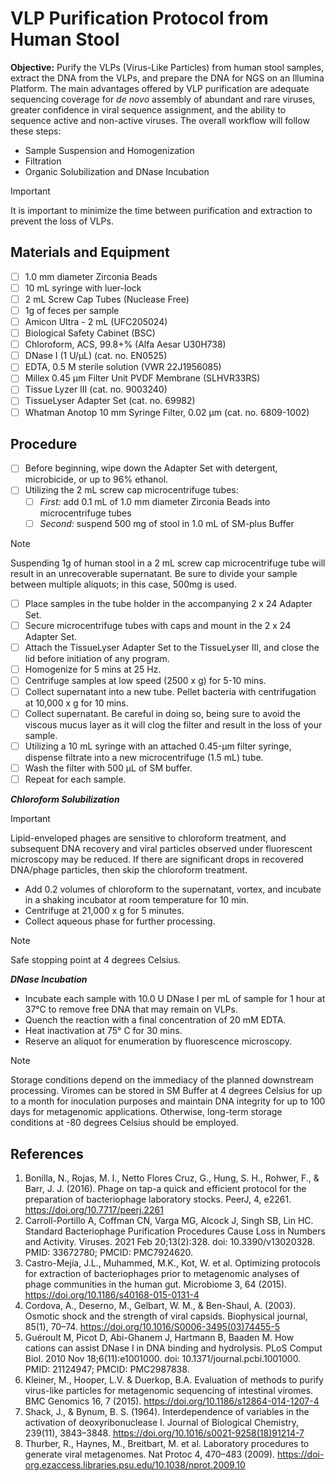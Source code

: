 # VLP Purification Protocol from Human Stool

**Objective:** Purify the VLPs (Virus-Like Particles) from human stool samples, extract the DNA from the VLPs, and prepare the DNA for NGS on an Illumina Platform. The main advantages offered by VLP purification are adequate sequencing coverage for *de novo* assembly of abundant and rare viruses, greater confidence in viral sequence assignment, and the ability to sequence active and non-active viruses. The overall workflow will follow these steps:

- Sample Suspension and Homogenization
- Filtration
- Organic Solubilization and DNase Incubation

> [!IMPORTANT]
> It is important to minimize the time between purification and extraction to prevent the loss of VLPs.

## Materials and Equipment

- [ ] 1.0 mm diameter Zirconia Beads
- [ ] 10 mL syringe with luer-lock
- [ ] 2 mL Screw Cap Tubes (Nuclease Free)
- [ ] 1g of feces per sample
- [ ] Amicon Ultra - 2 mL (UFC205024)
- [ ] Biological Safety Cabinet (BSC)
- [ ] Chloroform, ACS, 99.8+% (Alfa Aesar U30H738)
- [ ] DNase I (1 U/µL) (cat. no. EN0525)
- [ ] EDTA, 0.5 M sterile solution (VWR 22J1956085)
- [ ] Millex 0.45 µm Filter Unit PVDF Membrane (SLHVR33RS)
- [ ] Tissue Lyzer III (cat. no. 9003240)
- [ ] TissueLyser Adapter Set (cat. no. 69982)
- [ ] Whatman Anotop 10 mm Syringe Filter, 0.02 µm (cat. no. 6809-1002)

## Procedure

- [ ] Before beginning, wipe down the Adapter Set with detergent, microbicide, or up to 96% ethanol.
- [ ] Utilizing the 2 mL screw cap microcentrifuge tubes:
	- [ ] *First:* add 0.1 mL of 1.0 mm diameter Zirconia Beads into microcentrifuge tubes
	- [ ] *Second:* suspend 500 mg of stool in 1.0 mL of SM-plus Buffer

> [!NOTE]
> Suspending 1g of human stool in a 2 mL screw cap microcentrifuge tube will result in an unrecoverable supernatant. Be sure to divide your sample between multiple aliquots; in this case, 500mg is used. 

- [ ] Place samples in the tube holder in the accompanying 2 x 24 Adapter Set.
- [ ] Secure microcentrifuge tubes with caps and mount in the 2 x 24 Adapter Set.
- [ ] Attach the TissueLyser Adapter Set to the TissueLyser III, and close the lid before initiation of any program.
- [ ] Homogenize for 5 mins at 25 Hz.
- [ ] Centrifuge samples at low speed (2500 x g) for 5-10 mins.
- [ ] Collect supernatant into a new tube. Pellet bacteria with centrifugation at 10,000 x g for 10 mins. 
- [ ] Collect supernatant. Be careful in doing so, being sure to avoid the viscous mucus layer as it will clog the filter and result in the loss of your sample.
- [ ] Utilizing a 10 mL syringe with an attached 0.45-µm filter syringe, dispense filtrate into a new microcentrifuge (1.5 mL) tube.
- [ ] Wash the filter with 500 µL of SM buffer.
- [ ] Repeat for each sample.

***Chloroform Solubilization*** 

> [!IMPORTANT]
> Lipid-enveloped phages are sensitive to chloroform treatment, and subsequent DNA recovery and viral particles observed under fluorescent microscopy may be reduced. If there are significant drops in recovered DNA/phage particles, then skip the chloroform treatment.

- Add 0.2 volumes of chloroform to the supernatant, vortex, and incubate in a shaking incubator at room temperature for 10 min.
- Centrifuge at 21,000 x g for 5 minutes.
- Collect aqueous phase for further processing.

> [!NOTE]
> Safe stopping point at 4 degrees Celsius.

***DNase Incubation***

- Incubate each sample with 10.0 U DNase I per mL of sample for 1 hour at 37°C to remove free DNA that may remain on VLPs.
- Quench the reaction with a final concentration of 20 mM EDTA.
- Heat inactivation at 75° C for 30 mins.
- Reserve an aliquot for enumeration by fluorescence microscopy.

> [!NOTE]
> Storage conditions depend on the immediacy of the planned downstream processing. Viromes can be stored in SM Buffer at 4 degrees Celsius for up to a month for inoculation purposes and maintain DNA integrity for up to 100 days for metagenomic applications. Otherwise, long-term storage conditions at -80 degrees Celsius should be employed.


## References
1. Bonilla, N., Rojas, M. I., Netto Flores Cruz, G., Hung, S. H., Rohwer, F., & Barr, J. J. (2016). Phage on tap-a quick and efficient protocol for the preparation of bacteriophage laboratory stocks. PeerJ, 4, e2261. https://doi.org/10.7717/peerj.2261
2. Carroll-Portillo A, Coffman CN, Varga MG, Alcock J, Singh SB, Lin HC. Standard Bacteriophage Purification Procedures Cause Loss in Numbers and Activity. Viruses. 2021 Feb 20;13(2):328. doi: 10.3390/v13020328. PMID: 33672780; PMCID: PMC7924620.
3. Castro-Mejía, J.L., Muhammed, M.K., Kot, W. et al. Optimizing protocols for extraction of bacteriophages prior to metagenomic analyses of phage communities in the human gut. Microbiome 3, 64 (2015). https://doi.org/10.1186/s40168-015-0131-4
4. Cordova, A., Deserno, M., Gelbart, W. M., & Ben-Shaul, A. (2003). Osmotic shock and the strength of viral capsids. Biophysical journal, 85(1), 70–74. https://doi.org/10.1016/S0006-3495(03)74455-5
5. Guéroult M, Picot D, Abi-Ghanem J, Hartmann B, Baaden M. How cations can assist DNase I in DNA binding and hydrolysis. PLoS Comput Biol. 2010 Nov 18;6(11):e1001000. doi: 10.1371/journal.pcbi.1001000. PMID: 21124947; PMCID: PMC2987838.
6. Kleiner, M., Hooper, L.V. & Duerkop, B.A. Evaluation of methods to purify virus-like particles for metagenomic sequencing of intestinal viromes. BMC Genomics 16, 7 (2015). https://doi.org/10.1186/s12864-014-1207-4
7. Shack, J., & Bynum, B. S. (1964). Interdependence of variables in the activation of deoxyribonuclease I. Journal of Biological Chemistry, 239(11), 3843–3848. https://doi.org/10.1016/s0021-9258(18)91214-7
8. Thurber, R., Haynes, M., Breitbart, M. et al. Laboratory procedures to generate viral metagenomes. Nat Protoc 4, 470–483 (2009). https://doi-org.ezaccess.libraries.psu.edu/10.1038/nprot.2009.10



